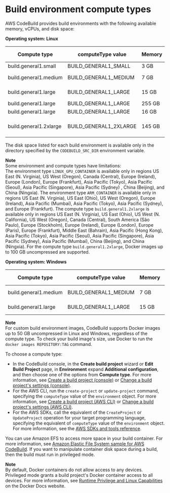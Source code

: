 # Build environment compute types<a name="build-env-ref-compute-types"></a>

AWS CodeBuild provides build environments with the following available memory, vCPUs, and disk space:


**Operating system: Linux**  

| Compute type | computeType value | Memory | vCPUs | Disk space | Environment type | 
| --- | --- | --- | --- | --- | --- | 
| build\.general1\.small | BUILD\_GENERAL1\_SMALL | 3 GB | 2 | 64 GB | LINUX\_CONTAINER | 
| build\.general1\.medium | BUILD\_GENERAL1\_MEDIUM | 7 GB | 4 | 128 GB | LINUX\_CONTAINER | 
| build\.general1\.large | BUILD\_GENERAL1\_LARGE | 15 GB | 8 | 128 GB | LINUX\_CONTAINER | 
| build\.general1\.large | BUILD\_GENERAL1\_LARGE | 255 GB | 32 | 50 GB | LINUX\_GPU\_CONTAINER | 
| build\.general1\.large | BUILD\_GENERAL1\_LARGE | 16 GB | 8 | 50 GB | ARM\_CONTAINER | 
| build\.general1\.2xlarge | BUILD\_GENERAL1\_2XLARGE | 145 GB | 72 | 824 GB \(SSD\) | LINUX\_CONTAINER | 

The disk space listed for each build environment is available only in the directory specified by the `CODEBUILD_SRC_DIR` environment variable\.

**Note**  
 Some environment and compute types have limitations:   
The environment type `LINUX_GPU_CONTAINER` is available only in regions US East \(N\. Virginia\), US West \(Oregon\), Canada \(Central\), Europe \(Ireland\), Europe \(London\), Europe \(Frankfurt\), Asia Pacific \(Tokyo\), Asia Pacific \(Seoul\), Asia Pacific \(Singapore\), Asia Pacific \(Sydney\) , China \(Beijing\), and China \(Ningxia\)\.
The environment type `ARM_CONTAINER` is available only in regions US East \(N\. Virginia\), US East \(Ohio\), US West \(Oregon\), Europe \(Ireland\), Asia Pacific \(Mumbai\), Asia Pacific \(Tokyo\), Asia Pacific \(Sydney\), and Europe \(Frankfurt\)\.
The compute type `build.general1.2xlarge` is available only in regions US East \(N\. Virginia\), US East \(Ohio\), US West \(N\. California\), US West \(Oregon\), Canada \(Central\), South America \(São Paulo\), Europe \(Stockholm\), Europe \(Ireland\), Europe \(London\), Europe \(Paris\), Europe \(Frankfurt\), Middle East \(Bahrain\), Asia Pacific \(Hong Kong\), Asia Pacific \(Tokyo\), Asia Pacific \(Seoul\), Asia Pacific \(Singapore\), Asia Pacific \(Sydney\), Asia Pacific \(Mumbai\), China \(Beijing\), and China \(Ningxia\)\.
For the compute type `build.general1.2xlarge`, Docker images up to 100 GB uncompressed are supported\.


**Operating system: Windows**  

| Compute type | computeType value | Memory | vCPUs | Disk space | Environment type | 
| --- | --- | --- | --- | --- | --- | 
| build\.general1\.medium | BUILD\_GENERAL1\_MEDIUM | 7 GB | 4 | 128 GB | WINDOWS\_CONTAINER | 
| build\.general1\.large | BUILD\_GENERAL1\_LARGE | 15 GB | 8 | 128 GB | WINDOWS\_CONTAINER | 

**Note**  
For custom build environment images, CodeBuild supports Docker images up to 50 GB uncompressed in Linux and Windows, regardless of the compute type\. To check your build image's size, use Docker to run the `docker images REPOSITORY:TAG` command\.

To choose a compute type:
+ In the CodeBuild console, in the **Create build project** wizard or **Edit Build Project** page, in **Environment** expand **Additional configuration**, and then choose one of the options from **Compute type**\. For more information, see [Create a build project \(console\)](create-project.md#create-project-console) or [Change a build project's settings \(console\)](change-project.md#change-project-console)\.
+ For the AWS CLI, run the `create-project` or `update-project` command, specifying the `computeType` value of the `environment` object\. For more information, see [Create a build project \(AWS CLI\)](create-project.md#create-project-cli) or [Change a build project's settings \(AWS CLI\)](change-project.md#change-project-cli)\.
+ For the AWS SDKs, call the equivalent of the `CreateProject` or `UpdateProject` operation for your target programming language, specifying the equivalent of `computeType` value of the `environment` object\. For more information, see the [AWS SDKs and tools reference](sdk-ref.md)\.

You can use Amazon EFS to access more space in your build container\. For more information, see [Amazon Elastic File System sample for AWS CodeBuild](sample-efs.md)\. If you want to manipulate container disk space during a build, then the build must run in privileged mode\.

**Note**  
By default, Docker containers do not allow access to any devices\. Privileged mode grants a build project's Docker container access to all devices\. For more information, see [Runtime Privilege and Linux Capabilities](https://docs.docker.com/engine/reference/run/#runtime-privilege-and-linux-capabilities) on the Docker Docs website\.